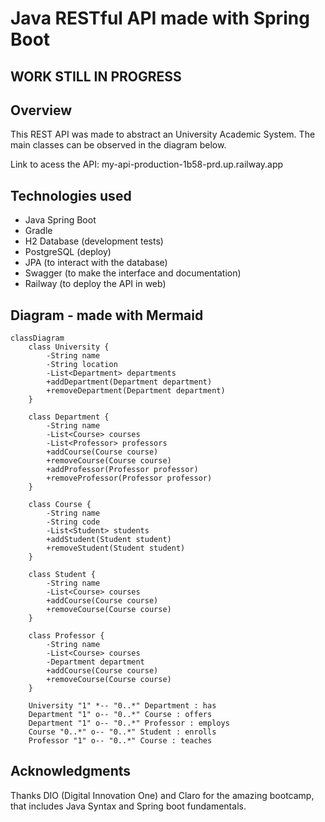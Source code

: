 # Java RESTful API made with Spring Boot

## WORK STILL IN PROGRESS

## Overview

This REST API was made to abstract an University Academic System. The main classes can be observed in the diagram below.

Link to acess the API: my-api-production-1b58-prd.up.railway.app

## Technologies used

- Java Spring Boot
- Gradle 
- H2 Database (development tests)
- PostgreSQL (deploy)
- JPA (to interact with the database)
- Swagger (to make the interface and documentation)
- Railway (to deploy the API in web)

## Diagram - made with Mermaid

```mermaid
classDiagram
    class University {
        -String name
        -String location
        -List<Department> departments
        +addDepartment(Department department)
        +removeDepartment(Department department)
    }

    class Department {
        -String name
        -List<Course> courses
        -List<Professor> professors
        +addCourse(Course course)
        +removeCourse(Course course)
        +addProfessor(Professor professor)
        +removeProfessor(Professor professor)
    }

    class Course {
        -String name
        -String code
        -List<Student> students
        +addStudent(Student student)
        +removeStudent(Student student)
    }

    class Student {
        -String name
        -List<Course> courses
        +addCourse(Course course)
        +removeCourse(Course course)
    }

    class Professor {
        -String name
        -List<Course> courses
        -Department department
        +addCourse(Course course)
        +removeCourse(Course course)
    }

    University "1" *-- "0..*" Department : has
    Department "1" o-- "0..*" Course : offers
    Department "1" o-- "0..*" Professor : employs
    Course "0..*" o-- "0..*" Student : enrolls
    Professor "1" o-- "0..*" Course : teaches
```

## Acknowledgments

Thanks DIO (Digital Innovation One) and Claro for the amazing bootcamp, that includes Java Syntax and Spring boot fundamentals.
